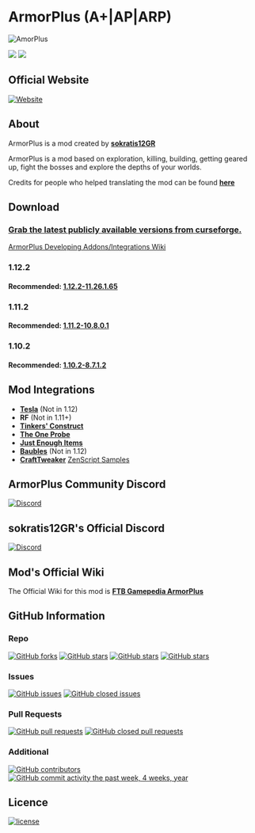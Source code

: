 # ArmorPlus (A+|AP|ARP)

![](https://raw.githubusercontent.com/sokratis12GR/ArmorPlus/1.12/headerimg.jpg "AmorPlus")

[![](http://cf.way2muchnoise.eu/full_armorplus_downloads.svg)](https://smarturl.it/armorplus)
[![](http://cf.way2muchnoise.eu/versions/armorplus.svg)](https://smarturl.it/armorplus)

## Official Website

[![Website](https://img.shields.io/website-online-offline-green-orange/https/sokratis12gr.com/mods/armorplus/index.php.svg?style=flat)](https://sokratis12gr.com/mods/armorplus/)

## About

ArmorPlus is a mod created by **[sokratis12GR](https://sokratis12gr.com)**

ArmorPlus is a mod based on exploration, killing, building, getting geared up, fight the bosses and explore the depths of your worlds.

Credits for people who helped translating the mod can be found **[here](https://github.com/TheDragonTeam/ArmorPlus/blob/1.12/src/main/resources/assets/armorplus/lang/credits.md)**

## Download

### [Grab the latest publicly available versions from curseforge.](https://minecraft.curseforge.com/projects/armorplus/files)

[ArmorPlus Developing Addons/Integrations Wiki](https://github.com/sokratis12GR/ArmorPlus/wiki)

### 1.12.2 

#### Recommended: [1.12.2-11.26.1.65](https://www.curseforge.com/minecraft/mc-mods/armorplus/files/2854735)

### 1.11.2

#### Recommended: [1.11.2-10.8.0.1](https://minecraft.curseforge.com/projects/armorplus/files/2473960)

### 1.10.2

#### Recommended: [1.10.2-8.7.1.2](https://minecraft.curseforge.com/projects/armorplus/files/2431043)

## Mod Integrations

* **[Tesla](https://minecraft.curseforge.com/projects/tesla)** (Not in 1.12)
* **RF** (Not in 1.11+)
* **[Tinkers' Construct](https://minecraft.curseforge.com/projects/tinkers-construct)**
* **[The One Probe](https://minecraft.curseforge.com/projects/the-one-probe)**
* **[Just Enough Items](https://minecraft.curseforge.com/projects/just-enough-items-jei)**
* **[Baubles](https://minecraft.curseforge.com/projects/baubles)** (Not in 1.12)
* **[CraftTweaker](https://minecraft.curseforge.com/projects/crafttweaker)** [ZenScript Samples](https://gist.github.com/sokratis12GR/4a56e48af0d49b5d832fb22ebc8ce56b)

## ArmorPlus Community Discord
[![Discord](https://img.shields.io/discord/213305542712623105.svg?style=flat&colorB=7289DA)](https://discord.gg/ZVwmqyx)

## sokratis12GR's Official Discord
[![Discord](https://img.shields.io/discord/371637813361377281.svg?style=flat&colorB=7289DA)](https://discord.gg/tmFPHb2)

## Mod's Official Wiki

The Official Wiki for this mod is
**[FTB Gamepedia ArmorPlus](https://ftb.gamepedia.com/ArmorPlus)**

## GitHub Information

### Repo
[![GitHub forks](https://img.shields.io/github/forks/sokratis12gr/armorplus.svg?style=social&label=Fork)](https://github.com/sokratis12GR/ArmorPlus)
[![GitHub stars](https://img.shields.io/github/stars/sokratis12gr/armorplus.svg?style=social&label=Stars)](https://github.com/sokratis12GR/ArmorPlus)
[![GitHub stars](https://img.shields.io/github/watchers/sokratis12gr/armorplus.svg?style=social&label=Watch)](https://github.com/sokratis12GR/ArmorPlus)
[![GitHub stars](https://img.shields.io/github/followers/sokratis12gr.svg?style=social&label=Follow)](https://github.com/sokratis12GR)
### Issues
[![GitHub issues](https://img.shields.io/github/issues/sokratis12gr/armorplus.svg?colorB=green)]()
[![GitHub closed issues](https://img.shields.io/github/issues-closed/sokratis12gr/armorplus.svg?colorB=ff5900)]()
### Pull Requests
[![GitHub pull requests](https://img.shields.io/github/issues-pr/sokratis12gr/armorplus.svg?colorB=green)]()
[![GitHub closed pull requests](https://img.shields.io/github/issues-pr-closed/sokratis12gr/armorplus.svg?colorB=ff5900)]()
### Additional
[![GitHub contributors](https://img.shields.io/github/contributors/sokratis12gr/armorplus.svg)]()
[![GitHub commit activity the past week, 4 weeks, year](https://img.shields.io/github/commit-activity/y/sokratis12gr/armorplus.svg)]()

## Licence

[![license](https://img.shields.io/github/license/sokratis12GR/ArmorPlus.svg)](https://github.com/sokratis12GR/ArmorPlus/blob/1.12/LICENSE)
